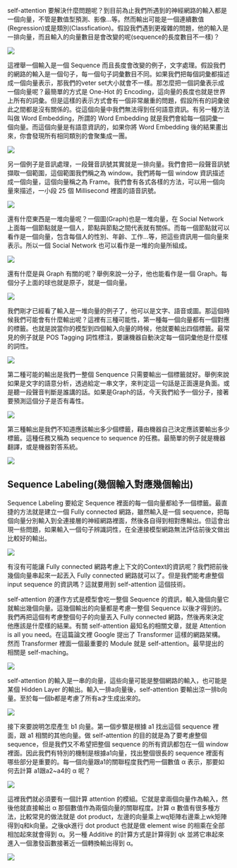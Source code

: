 
self-attention 要解決什麼問題呢？到目前為止我們所遇到的神經網路的輸入都是一個向量，不管是數值型預測、影像...等。然而輸出可能是一個連續數值(Regression)或是類別(Classfication)。假設我們遇到更複雜的問題，他的輸入是一排向量，而且輸入的向量數目是會改變的呢(sequence的長度數目不一樣)？

![](https://i.imgur.com/eiJmkK0.png)

這裡舉一個輸入是一個 Sequence 而且長度會改變的例子，文字處理。假設我們的網路的輸入是一個句子，每一個句子詞彙數目不同。如果我們把每個詞彙都描述成一個向量表示，那我們的veter set大小就會不一樣。那怎麼把一個詞彙表示成一個向量呢？最簡單的方式是 One-Hot 的 Encoding，這向量的長度也就是世界上所有的詞彙。但是這樣的表示方式會有一個非常嚴重的問題，假設所有的詞彙彼此之間都是沒有關係的。從這個向量中我們無法得到任何語意資訊。有另一種方法叫做 Word Embedding，所謂的 Word Embedding 就是我們會給每一個詞彙一個向量。而這個向量是有語意資訊的，如果你將 Word Embedding 後的結果畫出來，你會發現所有相同類別的會聚集成一團。 

![](https://i.imgur.com/I9TKig1.png)

另一個例子是音訊處理，一段聲音訊號其實就是一排向量。我們會把一段聲音訊號擷取一個範圍，這個範圍我們稱之為 window。我們將每一個 window 資訊描述成一個向量，這個向量稱之為 Frame。我們會有各式各樣的方法，可以用一個向量來描述，一小段 25 個 Millisecond 裡面的語音訊號。

![](https://i.imgur.com/LBBne3k.png)

還有什麼東西是一堆向量呢？一個圖(Graph)也是一堆向量，在 Social Network上面每一個節點就是一個人，節點與節點之間代表就有關係。而每一個節點就可以看作是一個向量，包含每個人的性別、年齡、工作...等，把這些資訊用一個向量來表示。所以一個 Social Network 也可以看作是一堆的向量所組成。

![](https://i.imgur.com/C82SFe5.png)

還有什麼是與 Graph 有關的呢？舉例來說一分子，他也能看作是一個 Graph。每個分子上面的球也就是原子，就是一個向量。

![](https://i.imgur.com/GgbGwJb.png)

我們剛才已經看了輸入是一堆向量的例子了，他可以是文字、語音或圖。那這個時候我們可能會有什麼輸出呢？這裡有三種可能性，第一種每一個向量都有一個對應的標籤。也就是說當你的模型到四個輸入向量的時候，他就要輸出四個標籤。最常見的例子就是 POS Tagging 詞性標注，要讓機器自動決定每一個詞彙他是什麼樣的詞性。

![](https://i.imgur.com/LDe7mjQ.png)

第二種可能的輸出是我們一整個 Senquence 只需要輸出一個標籤就好。舉例來說如果是文字的語意分析，透過給定一串文字，來判定這一句話是正面還是負面。或是聽一段聲音判斷是誰講的話。如果是Graph的話，今天我們給予一個分子，接著要預測這個分子是否有毒性。

![](https://i.imgur.com/Mr4anpp.png)

第三種輸出是我們不知道應該輸出多少個標籤，藉由機器自己決定應該要輸出多少標籤。這種任務又稱為 sequence to sequence 的任務。最簡單的例子就是機器翻譯，或是機器對答系統。

![](https://i.imgur.com/aQ8KKaC.png)

## Sequence Labeling(幾個輸入對應幾個輸出)
Sequence Labeling 要給定 Sequence 裡面的每一個向量都給予一個標籤。最直捷的方法就是建立一個 Fully connected 網路，雖然輸入是一個 sequence，把每個向量分別輸入到全連接層的神經網路裡面，然後各自得到相對應輸出。但這會出現一些問題，如果輸入一個句子辨識詞性，在全連接模型網路無法評估前後文做出比較好的輸出。

![](https://i.imgur.com/U8hViQZ.png)

有沒有可能讓 Fully connected 網路考慮上下文的Context的資訊呢？我們把前後幾個向量串起來一起丟入 Fully connected 網路就可以了。但是我們能考慮整個 input sequence 的資訊嗎？這就要用到 self-attention 這個技術。

self-attention 的運作方式是模型會吃一整個 Sequence 的資訊，輸入幾個向量它就輸出幾個向量。這幾個輸出的向量都是考慮一整個 Sequence 以後才得到的。我們再把這個有考慮整個句子的向量丟入 Fully connected 網路，然後再來決定他應該是什麼樣的結果。有關 self-attention 最知名的相關文章，就是 Attention is all you need。在這篇論文裡 Google 提出了 Transformer 這樣的網路架構。然而 Transformer 裡面一個最重要的 Module 就是 self-attention。最早提出的相關是 self-maching。

![](https://i.imgur.com/AOKB8Vx.png) 

self-attention 的輸入是一串的向量，這些向量可能是整個網路的輸入，也可能是某個 Hidden Layer 的輸出。輸入一排a向量後，self-attention 要輸出涼一排b向量。至於每一個b都是考慮了所有a才生成出來的。

![](https://i.imgur.com/eHrS2zO.png)

接下來要說明怎麼產生 b1 向量。第一個步驟是根據 a1 找出這個 sequence 裡面，跟 a1 相關的其他向量。做 self-attention 的目的就是為了要考慮整個 sequence，但是我們又不希望把整個 sequence 的所有資訊都包在一個 window 裡面。因此我們有特別的機制是根據a1向量，找出整個很長的 sequence 裡面有哪些部分是重要的。每一個向量跟a1的關聯程度我們用一個數值 α 表示，那要如何去計算 a1跟a2~a4的 α 呢？

![](https://i.imgur.com/E1lYpP2.png)

這裡我們就必須要有一個計算 attention 的模組。它就是拿兩個向量作為輸入，然後他就直接輸出 α 那個數值作為兩個向量的關聯程度。計算 α 數值有很多種方法，比較常見的做法就是 dot product，左邊的向量乘上wq矩陣右邊乘上wk矩陣得到q和k向量。之後qk進行 dot product 也就是做 element wise 的相乘在全部相加起來就會得到 α。另一種 Additive 的計算方式是計算得到 qk 並將它串起來進入一個激發函數接著近一個轉換輸出得到 α。

![](https://i.imgur.com/27Y4sNx.png)